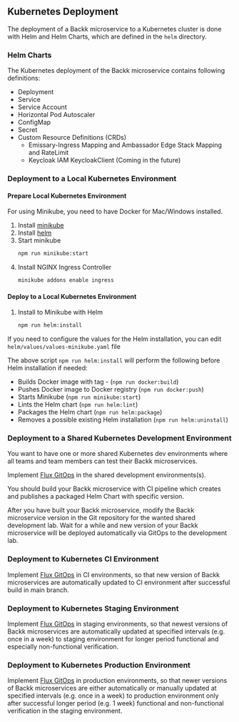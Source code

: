 ## Kubernetes Deployment
The deployment of a Backk microservice to a Kubernetes cluster is done with Helm and Helm Charts, which
are defined in the `helm` directory.

### Helm Charts
The Kubernetes deployment of the Backk microservice contains following definitions:
- Deployment
- Service
- Service Account
- Horizontal Pod Autoscaler
- ConfigMap
- Secret
- Custom Resource Definitions (CRDs)
  - Emissary-Ingress Mapping and Ambassador Edge Stack Mapping and RateLimit
  - Keycloak IAM KeycloakClient (Coming in the future)

### Deployment to a Local Kubernetes Environment

#### Prepare Local Kubernetes Environment
For using Minikube, you need to have Docker for Mac/Windows installed.

1. Install [minikube](https://minikube.sigs.k8s.io/docs/)
2. Install [helm](https://helm.sh/docs/intro/install/)
3. Start minikube 
   ```bash
   npm run minikube:start
   ```
4. Install NGINX Ingress Controller
   ```bash
   minikube addons enable ingress
   ```

#### Deploy to a Local Kubernetes Environment
1. Install to Minikube with Helm
   ```bash
   npm run helm:install
   ```

If you need to configure the values for the Helm installation, you can edit `helm/values/values-minikube.yaml` file

The above script `npm run helm:install` will perform the following before Helm installation if needed:
 - Builds Docker image with tag <git-user-name>-<git-branch> (`npm run docker:build`)
 - Pushes Docker image to Docker registry (`npm run docker:push`)
 - Starts Minikube (`npm run minikube:start`)
 - Lints the Helm chart (`npm run helm:lint`)
 - Packages the Helm chart (`npm run helm:package`)
 - Removes a possible existing Helm installation (`npm run helm:uninstall`)

### Deployment to a Shared Kubernetes Development Environment
You want to have one or more shared Kubernetes dev environments where all teams and team members can 
test their Backk microservices.

Implement [Flux GitOps](https://fluxcd.io/) in the shared development environments(s). 

You should build your Backk microservice with CI pipeline which creates and publishes a packaged Helm Chart
with specific version.

After you have built your Backk microservice, modify the Backk microservice version in the Git repository for the wanted shared development lab.
Wait for a while and new version of your Backk microservice will be deployed automatically via GitOps to the development lab.

### Deployment to Kubernetes CI Environment
Implement [Flux GitOps](https://fluxcd.io/) in CI environments, so that new version of Backk microservices
are automatically updated to CI environment after successful build in main branch.

### Deployment to Kubernetes Staging Environment
Implement [Flux GitOps](https://fluxcd.io/) in staging environments, so that newest versions of Backk microservices
are automatically updated at specified intervals (e.g. once in a week) to staging environment
for longer period functional and especially non-functional verification.

### Deployment to Kubernetes Production Environment 
Implement [Flux GitOps](https://fluxcd.io/) in production environments, so that newer versions of Backk microservices
are either automatically or manually updated at specified intervals (e.g. once in a week) to production environment only after successful longer period (e.g. 1 week) functional and non-functional
verification in the staging environment.
